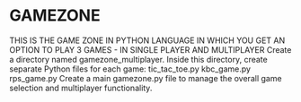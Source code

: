 # GAMEZONE
THIS IS THE GAME ZONE IN PYTHON LANGUAGE IN WHICH YOU GET AN OPTION TO PLAY 3 GAMES - IN SINGLE PLAYER AND MULTIPLAYER
Create a directory named gamezone_multiplayer.
Inside this directory, create separate Python files for each game:
tic_tac_toe.py
kbc_game.py
rps_game.py
Create a main gamezone.py file to manage the overall game selection and multiplayer functionality.
